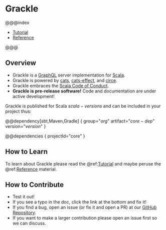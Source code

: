 # Grackle

@@@index

* [Tutorial](tutorial/index.md)
* [Reference](reference/index.md)

@@@

## Overview

- Grackle is a [GraphQL](https://graphql.org/) server implementation for [Scala](https://www.scala-lang.org).
- Grackle is powered by [cats](http://typelevel.org/cats/), [cats-effect](https://typelevel.org/cats-effect/), and
  [circe](https://circe.github.io/circe/).
- Grackle embraces the [Scala Code of Conduct](http://scala-lang.org/conduct.html).
- **Grackle is pre-release software!** Code and documentation are under active development!

Grackle is published for Scala $scala-versions$ and can be included in your project thus:

@@dependency[sbt,Maven,Gradle] {
  group="$org$"
  artifact="$core-dep$"
  version="$version$"
}

@@dependencies { projectId="core" }

## How to Learn

To learn about Grackle please read the @ref:[Tutorial](tutorial/index.md) and maybe peruse the @ref:[Reference](tutorial/index.md) material.

## How to Contribute

- Test it out!
- If you see a typo in the doc, click the link at the bottom and fix it!
- If you find a bug, open an issue (or fix it and open a PR) at our [GitHub Repository](https://github.com/typelevel/grackle).
- If you want to make a larger contribution please open an issue first so we can discuss.
